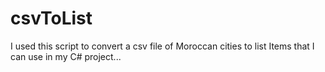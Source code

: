 # csvToList
I used this script to convert a csv file of Moroccan cities to list Items that I can use in my C# project...
